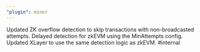 ```yaml
---
"plugin": minor
---
```


Updated ZK overflow detection to skip transactions with non-broadcasted attempts. Delayed detection for zkEVM using the MinAttempts config. Updated XLayer to use the same detection logic as zkEVM. #internal
